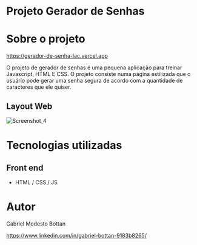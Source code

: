 # Projeto Gerador de Senhas


# Sobre o projeto

https://gerador-de-senha-lac.vercel.app

O projeto de gerador de senhas é uma pequena aplicação para treinar Javascript, HTML E CSS. O projeto consiste numa página estilizada que o usuário pode gerar uma senha segura de acordo com a quantidade de caracteres que ele quiser.



## Layout Web
![Screenshot_4](https://github.com/GabrielBottan/assets-02/blob/main/ss.png.png)


# Tecnologias utilizadas

## Front end
- HTML / CSS / JS

# Autor

Gabriel Modesto Bottan

https://www.linkedin.com/in/gabriel-bottan-9183b8265/
